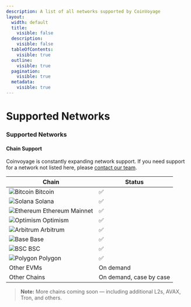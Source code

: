 ```yaml
---
description: A list of all networks supported by CoinVoyage
layout:
  width: default
  title:
    visible: false
  description:
    visible: false
  tableOfContents:
    visible: true
  outline:
    visible: true
  pagination:
    visible: true
  metadata:
    visible: true
---
```


# Supported Networks

### Supported Networks

#### Chain Support

Coinvoyage is constantly expanding network support. If you need support for a network not listed here, please [contact our team](mailto:help@coinvoyage.io).

<table data-full-width="true"><thead><tr><th>Chain</th><th>Status</th></tr></thead><tbody><tr><td><img src="https://storage.googleapis.com/onebalance-public-assets/networks/bitcoin.svg" alt="Bitcoin" data-size="line"> Bitcoin </td><td>✅</td></tr><tr><td><img src="https://storage.googleapis.com/onebalance-public-assets/networks/solana.svg" alt="Solana" data-size="line"> Solana </td><td>✅</td></tr><tr><td><img src="https://storage.googleapis.com/onebalance-public-assets/networks/1.svg" alt="Ethereum" data-size="line"> Ethereum Mainnet </td><td>✅</td></tr><tr><td><img src="https://storage.googleapis.com/onebalance-public-assets/networks/10.svg" alt="Optimism" data-size="line"> Optimism </td><td>✅</td></tr><tr><td><img src="https://storage.googleapis.com/onebalance-public-assets/networks/42161.svg" alt="Arbitrum" data-size="line"> Arbitrum </td><td>✅</td></tr><tr><td><img src="https://storage.googleapis.com/onebalance-public-assets/networks/8453.svg" alt="Base" data-size="line"> Base </td><td>✅</td></tr><tr><td><img src="https://storage.googleapis.com/onebalance-public-assets/networks/56.svg" alt="BSC" data-size="line"> BSC </td><td>✅</td></tr><tr><td><img src="https://storage.googleapis.com/onebalance-public-assets/networks/137.svg" alt="Polygon" data-size="line"> Polygon </td><td>✅</td></tr><tr><td>Other EVMs</td><td>On demand</td></tr><tr><td>Other Chains</td><td>On demand, case by case</td></tr></tbody></table>

> **Note:** More chains coming soon — including additional L2s, AVAX, Tron, and others.

